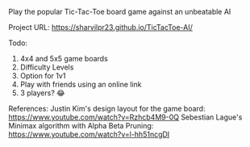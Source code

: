 Play the popular Tic-Tac-Toe board game against an unbeatable AI

Project URL: https://sharvilpr23.github.io/TicTacToe-AI/

Todo:
1. 4x4 and 5x5 game boards
2. Difficulty Levels
3. Option for 1v1
4. Play with friends using an online link
5. 3 players? 😂


References:
Justin Kim's design layout for the game board: https://www.youtube.com/watch?v=Rzhcb4M9-0Q
Sebestian Lague's Minimax algorithm with Alpha Beta Pruning: https://www.youtube.com/watch?v=l-hh51ncgDI
